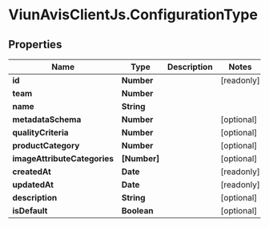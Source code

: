 # ViunAvisClientJs.ConfigurationType

## Properties

Name | Type | Description | Notes
------------ | ------------- | ------------- | -------------
**id** | **Number** |  | [readonly] 
**team** | **Number** |  | 
**name** | **String** |  | 
**metadataSchema** | **Number** |  | [optional] 
**qualityCriteria** | **Number** |  | [optional] 
**productCategory** | **Number** |  | [optional] 
**imageAttributeCategories** | **[Number]** |  | [optional] 
**createdAt** | **Date** |  | [readonly] 
**updatedAt** | **Date** |  | [readonly] 
**description** | **String** |  | [optional] 
**isDefault** | **Boolean** |  | [optional] 


